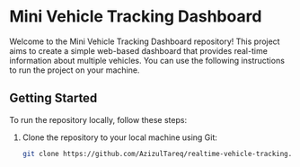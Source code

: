 # Mini Vehicle Tracking Dashboard

Welcome to the Mini Vehicle Tracking Dashboard repository! This project aims to create a simple web-based dashboard that provides real-time information about multiple vehicles. You can use the following instructions to run the project on your machine.

## Getting Started

To run the repository locally, follow these steps:

1. Clone the repository to your local machine using Git:

   ```bash
   git clone https://github.com/AzizulTareq/realtime-vehicle-tracking.git
   ```
